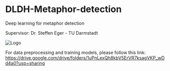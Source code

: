 # DLDH-Metaphor-detection

Deep learning for metaphor detection

Supervisor: Dr. Steffen Eger - TU Darmstadt

![Logo](https://assets.ltkcontent.com/images/11687/analogy-metaphor-simile_0066f46bde.jpg)

For data preprocessing and training models, please follow this link: https://drive.google.com/drive/folders/1uPnLexQh8kbV5ErVR7ksagVKP_wDd4a0?usp=sharing
